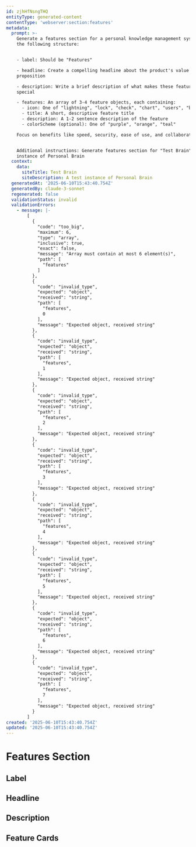```yaml
---
id: zjhHfNsngTHQ
entityType: generated-content
contentType: 'webserver:section:features'
metadata:
  prompt: >-
    Generate a features section for a personal knowledge management system with
    the following structure:


    - label: Should be "Features"

    - headline: Create a compelling headline about the product's value
    proposition

    - description: Write a brief description of what makes these features
    special

    - features: An array of 3-4 feature objects, each containing:
      - icon: One of "lightning", "lock", "check", "chart", "users", "brain", "rocket"
      - title: A short, descriptive feature title
      - description: A 1-2 sentence description of the feature
      - colorScheme (optional): One of "purple", "orange", "teal"

    Focus on benefits like speed, security, ease of use, and collaboration.


    Additional instructions: Generate features section for "Test Brain" - A test
    instance of Personal Brain
  context:
    data:
      siteTitle: Test Brain
      siteDescription: A test instance of Personal Brain
  generatedAt: '2025-06-10T15:43:40.754Z'
  generatedBy: claude-3-sonnet
  regenerated: false
  validationStatus: invalid
  validationErrors:
    - message: |-
        [
          {
            "code": "too_big",
            "maximum": 6,
            "type": "array",
            "inclusive": true,
            "exact": false,
            "message": "Array must contain at most 6 element(s)",
            "path": [
              "features"
            ]
          },
          {
            "code": "invalid_type",
            "expected": "object",
            "received": "string",
            "path": [
              "features",
              0
            ],
            "message": "Expected object, received string"
          },
          {
            "code": "invalid_type",
            "expected": "object",
            "received": "string",
            "path": [
              "features",
              1
            ],
            "message": "Expected object, received string"
          },
          {
            "code": "invalid_type",
            "expected": "object",
            "received": "string",
            "path": [
              "features",
              2
            ],
            "message": "Expected object, received string"
          },
          {
            "code": "invalid_type",
            "expected": "object",
            "received": "string",
            "path": [
              "features",
              3
            ],
            "message": "Expected object, received string"
          },
          {
            "code": "invalid_type",
            "expected": "object",
            "received": "string",
            "path": [
              "features",
              4
            ],
            "message": "Expected object, received string"
          },
          {
            "code": "invalid_type",
            "expected": "object",
            "received": "string",
            "path": [
              "features",
              5
            ],
            "message": "Expected object, received string"
          },
          {
            "code": "invalid_type",
            "expected": "object",
            "received": "string",
            "path": [
              "features",
              6
            ],
            "message": "Expected object, received string"
          },
          {
            "code": "invalid_type",
            "expected": "object",
            "received": "string",
            "path": [
              "features",
              7
            ],
            "message": "Expected object, received string"
          }
        ]
created: '2025-06-10T15:43:40.754Z'
updated: '2025-06-10T15:43:40.754Z'
---
```

# Features Section

## Label


## Headline


## Description


## Feature Cards

